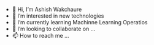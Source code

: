- 👋 Hi, I’m Ashish Wakchaure
- 👀 I’m interested in new technologies
- 🌱 I’m currently learning Machinne Learning Operatios
- 💞️ I’m looking to collaborate on ...
- 📫 How to reach me ...

<!---
awakchaure99/awakchaure99 is a ✨ special ✨ repository because its `README.md` (this file) appears on your GitHub profile.
You can click the Preview link to take a look at your changes.
--->
